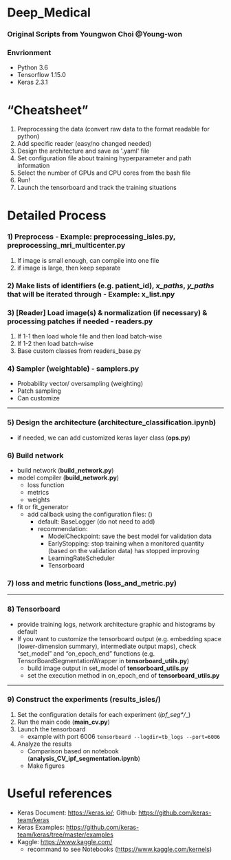 # Deep_Medical

### Original Scripts from Youngwon Choi @Young-won

### Envrionment
- Python 3.6
- Tensorflow 1.15.0
- Keras 2.3.1


“Cheatsheet”
=======================
1. Preprocessing the data (convert raw data to the format readable for python)
1. Add specific reader (easy/no changed needed)
1. Design the architecture and save as '.yaml' file
1. Set configuration file about training hyperparameter and path information
1. Select the number of GPUs and CPU cores from the bash file
1. Run!
1. Launch the tensorboard and track the training situations

Detailed Process
=======================
### 1) Preprocess - Example: __preprocessing_isles.py__, __preprocessing_mri_multicenter.py__
1. If image is small enough, can compile into one file
1. if image is large, then keep separate

### 2) Make lists of identifiers (e.g. patient_id), _x_paths_, _y_paths_ that will be iterated through - Example: x_list.npy

### 3) [Reader] Load image(s) & normalization (if necessary) & processing patches if needed - __readers.py__
1. If 1-1 then load whole file and then load batch-wise
1. If 1-2 then load batch-wise
1. Base custom classes from readers_base.py

### 4) Sampler (weightable)  - samplers.py
- Probability vector/ oversampling (weighting)
- Patch sampling
- Can customize 

---

### 5) Design the architecture (architecture_classification.ipynb)
- if needed, we can add customized keras layer class (__ops.py__)

### 6) Build network
- build network (__build_network.py__)
- model compiler (__build_network.py__)
    - loss function
    - metrics
    - weights
- fit or fit_generator
    - add callback using the configuration files: ()
        - default: BaseLogger (do not need to add)
        - recommendation: 
            - ModelCheckpoint: save the best model for validation data
            - EarlyStopping: stop training when a monitored quantity (based on the validation data) has stopped improving
            - LearningRateScheduler
            - Tensorboard

### 7) loss and metric functions (loss_and_metric.py)

---

### 8) Tensorboard

- provide training logs, network architecture graphic and histograms by default
- If you want to customize the tensorboard output (e.g. embedding space (lower-dimension summary), intermediate output maps), check “set_model” and “on_epoch_end” functions (e.g. TensorBoardSegmentationWrapper in __tensorboard_utils.py__)
    - build image output in set_model of __tensorboard_utils.py__
    - set the execution method in on_epoch_end of __tensorboard_utils.py__

---

### 9) Construct the experiments (results_isles/)
1. Set the configuration details for each experiment (__ipf_seg_*/__)
1. Run the main code (__main_cv.py__)
1. Launch the tensorboard 
    - example with port 6006
    ```tensorboard --logdir=tb_logs --port=6006```
1. Analyze the results
    - Comparison based on notebook (__analysis_CV_ipf_segmentation.ipynb__)
    - Make figures

Useful references
=======================
- Keras Document: https://keras.io/; Github: https://github.com/keras-team/keras
- Keras Examples: https://github.com/keras-team/keras/tree/master/examples
- Kaggle: https://www.kaggle.com/ 
    - recommand to see Notebooks (https://www.kaggle.com/kernels)

